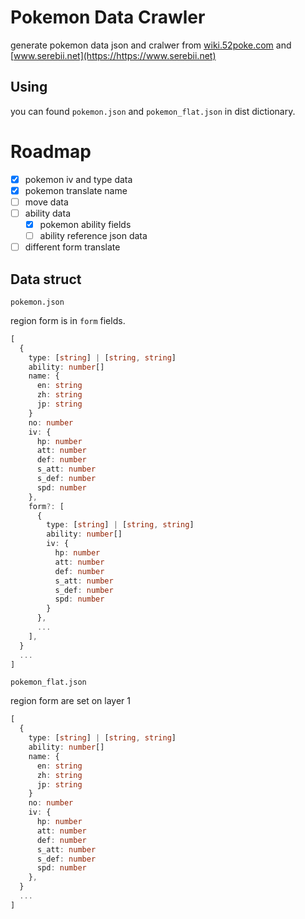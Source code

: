 # Pokemon Data Crawler

generate pokemon data json and cralwer from [wiki.52poke.com](https://wiki.52poke.com) and [www.serebii.net](https://https://www.serebii.net)

## Using

you can found `pokemon.json` and `pokemon_flat.json` in dist dictionary.

# Roadmap

- [x] pokemon iv and type data
- [x] pokemon translate name
- [ ] move data
- [ ] ability data
  - [x] pokemon ability fields
  - [ ] ability reference json data
- [ ] different form translate

## Data struct

`pokemon.json`

region form is in `form` fields.

```typescript
[
  {
    type: [string] | [string, string]
    ability: number[]
    name: {
      en: string
      zh: string
      jp: string
    }
    no: number
    iv: {
      hp: number
      att: number
      def: number
      s_att: number
      s_def: number
      spd: number
    },
    form?: [
      {
        type: [string] | [string, string]
        ability: number[]
        iv: {
          hp: number
          att: number
          def: number
          s_att: number
          s_def: number
          spd: number
        }
      },
      ...
    ],
  }
  ...
]
```

`pokemon_flat.json`

region form are set on layer 1

```typescript
[
  {
    type: [string] | [string, string]
    ability: number[]
    name: {
      en: string
      zh: string
      jp: string
    }
    no: number
    iv: {
      hp: number
      att: number
      def: number
      s_att: number
      s_def: number
      spd: number
    },
  }
  ...
]
```